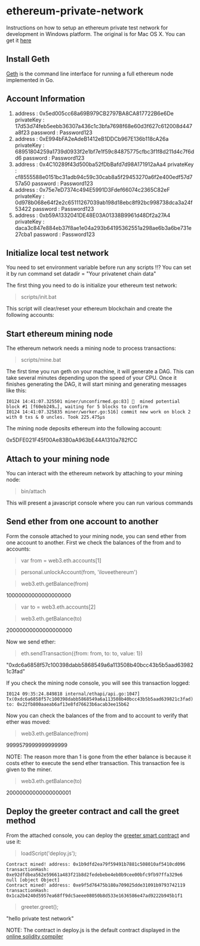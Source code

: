 # ethereum-private-network
Instructions on how to setup an ethereum private test network for development in Windows platform.
The original is for Mac OS X. You can get it [here](https://github.com/chafey/ethereum-private-network)

Install Geth
------------

[Geth](https://github.com/ethereum/go-ethereum/wiki/geth) is the command line
interface for running a full ethereum node implemented in Go.

Account Information
-----------------------------
1.  address : 0x5ed005cc68a69B979CB2797BA8CA817722B6e6De
    privateKey : 17d53d74feb5eebb36307a436c1c3bfa7698f68e60d3f627c612008d447a8f23
    password : Password123
2.  address : 0xE994bFA2eAdeB1412eB1DDCb967E136b118cA26a
    privateKey : 68951804259a1739d0933f2e1bf7e1f59c84875775cfbc3f1f8d211d4c7f6dd6
    password : Password123
3.  address : 0x4C10289f43d500ba52fDbBafd7d98A171912aAa4
    privateKey : cf8555588e0151bc31adb94c59c30cab8a5f29453270a6f2e400edf57d757a50
    password : Password123
4.  address : 0x75e7eD7374c494E5991D3Fdef66074c2365C82eF
    privateKey : 0d978b068e64f2e2c65111267039ab198d18ebc8f92bc998738dca3a24f53422
    password : Password123
5.  address : 0xb59A1332041DE48E03A01338B9961d48Df2a27A4
    privateKey : daca3c847e884eb37f8ae1e04a293b64195362551a298ae6b3a6be731e27cba1
    password : Password123

Initialize local test network
-----------------------------

You need to set environment variable before run any scripts !!?
You can set it by run command 
  set datadir = "Your privatenet chain data"

The first thing you need to do is initialize your ethereum test network:

> scripts/init.bat

This script will clear/reset your ethereum blockchain and create the following
accounts:

Start ethereum mining node
--------------------------

The ethereum network needs a mining node to process transactions:

> scripts/mine.bat

The first time you run geth on your machine, it will generate a DAG.  This can
take several minutes depending upon the speed of your CPU.  Once it finishes
generating the DAG, it will start mining and generating messages like this:

```
I0124 14:41:07.325501 miner/unconfirmed.go:83] 🔨  mined potential block #1 [f60eb249…], waiting for 5 blocks to confirm
I0124 14:41:07.325835 miner/worker.go:516] commit new work on block 2 with 0 txs & 0 uncles. Took 225.475µs
```

The mining node deposits ethereum into the following account:

0x5DFE021F45f00Ae83B0aA963bE44A1310a782fCC

Attach to your mining node
--------------------------

You can interact with the ethereum network by attaching to your mining node:

> bin/attach

This will present a javascript console where you can run various commands

Send ether from one account to another
--------------------------------------

Form the console attached to your mining node, you can send ether from one
 account to another.  First we check the balances of the from and to accounts:

> var from = web3.eth.accounts[1]

> personal.unlockAccount(from, 'iloveethereum')

> web3.eth.getBalance(from)

10000000000000000000

> var to = web3.eth.accounts[2]

> web3.eth.getBalance(to)

20000000000000000000

Now we send ether:

> eth.sendTransaction({from: from, to: to, value: 1})

"0xdc6a6858f57c100398dabb5868549a6a113508b40bcc43b5b5aad639821c3fad"

If you check the mining node console, you will see this transaction logged:

```
I0124 09:35:24.849818 internal/ethapi/api.go:1047]
Tx(0xdc6a6858f57c100398dabb5868549a6a113508b40bcc43b5b5aad639821c3fad)
to: 0x22fb800aaeab6af13e8fd76623b6acab3ee15b62
```

Now you can check the balances of the from and to account to verify that
ether was moved:

> web3.eth.getBalance(from)

9999579999999999999

NOTE: The reason more than 1 is gone from the ether balance is because it costs
ether to execute the send ether transaction.  This transaction fee is given to
the miner.

> web3.eth.getBalance(to)

20000000000000000001

Deploy the greeter contract and call the greet method
-----------------------------------------------------

From the attached console, you can deploy the
[greeter smart contract](https://www.ethereum.org/greeter) and
use it:

> loadScript('deploy.js');

```
Contract mined! address: 0x1b9dfd2ea79f59491b7881c508010af5410cd096 transactionHash: 0xe92dfdbea562e59661a483f21b8d2fedebebe4eb0b9cee00bfc9fb97ffa329e6
null [object Object]
Contract mined! address: 0xe9f5d76475b180a709025dde31091b9793742119 transactionHash: 0x1ca2b4240d5957ea68ff9dc5aeee08050b8d533e1636586e47ad9222b945b1f1
```

> greeter.greet();

"hello private test network"

NOTE: The contract in deploy.js is the default contract displayed in the
[online solidity compiler](https://ethereum.github.io/browser-solidity)

